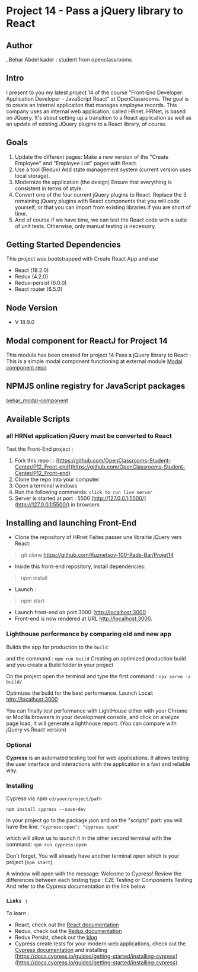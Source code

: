 # Project 14 - Pass a jQuery library to React

## Author

_Behar Abdel kader : student from openclassrooms

## Intro

I present to you my latest project 14 of the course "Front-End Developer: Application Developer - JavaScript React" at OpenClassrooms.
The goal is to create an internal application that manages employee records. This company uses an internal web application, called HRnet.
HRNet, is based on JQuery. It's about setting up a transition to a React application as well as an update of existing JQuery plugins to a React library, of course.

## Goals

1. Update the different pages:
  Make a new version of the "Create Employee" and "Employee List" pages with React.
2. Use a tool (Redux) Add state management system (current version uses local storage).
3. Modernize the application (the design) Ensure that everything is consistent in terms of style.
4. Convert one of the four current jQuery plugins to React. Replace the 3 remaining jQuery plugins with React components that you will code yourself,                       or that you can import from existing libraries if you are short of time.
5. And of course if we have time, we can test the React code with a suite of unit tests. Otherwise, only manual testing is necessary.

## Getting Started Dependencies

This project was bootstrapped with Create React App and use

- React (18.2.0)
- Redux (4.2.0)
- Redux-persist (6.0.0)
- React router (6.5.0)

## Node Version

- V 18.9.0

## Modal component for ReactJ for Project 14

This module has been created for project 14 Pass a jQuery library to React : This is a simple modal component functioning at external module
[Modal component repo](https://github.com/Kuznetsov-100-Rads-Bar/modal-component)

## NPMJS online registry for JavaScript packages

[behar_modal-component](https://www.npmjs.com/package/behar_modal-component?activeTab=readme)

## Available Scripts

### all HRNet application jQuery must be converted to React

Test the Front-End project :

1. Fork this repo : : [https://github.com/OpenClassrooms-Student-Center/P12_Front-end](https://github.com/OpenClassrooms-Student-Center/P12_Front-end)
2. Clone the repo into your computer
3. Open a terminal windows
4. Run the following commands: `click to run live server`
5. Server is started at port : 5500  [http://127.0.0.1:5500/](http://127.0.0.1:5500/) in browsers
  
## Installing and launching Front-End

- Clone the repository of HRnet Faites passer une librairie jQuery vers React:

> git clone <https://github.com/Kuznetsov-100-Rads-Bar/Projet14>

- Inside this front-end repository, install dependencies:

> npm install

- Launch :

> npm start

- Launch front-end on port 3000: [http://localhost:3000](http://localhost:3000)
- Front-end is now rendered at URL <http://localhost:3000>.

### Lighthouse performance by comparing old and new app

Builds the app for production to the `build`:

and the command :
`npm run build`  Creating an optimized production build and you create a Build folder in your project

On the project open the terminal and type the first command :
`npx serve -s build/`

Optimizes the build for the best performance.
Launch Local:    <http://localhost:3000>

You can finally test performance with LightHouse either with your Chrome or Mozilla browsers in your development console, and click on analyze page load, It will generate a lighthouse report. (You can compare with jQuery vs React version)

### Optional

**Cypress** is an automated testing tool for web applications. It allows testing the user interface and interactions with the application in a fast and reliable way.

### Installing

Cypress via npm
`cd/your/project/path`

`npm install cypress --save-dev`

In your project go to the package.json and on the "scripts" part: you will have the line:
`"cypress:open": "cypress open"`

which will allow us to launch it in the other second terminal with the command: `npm run cypress:open`

Don't forget, You will already have another terminal open which is your project (`npm start`)

A window will open with the message: Welcome to Cypress!
Review the differences between each testing type : E2E Testing or Components Testing
And refer to the Cypress documentation in the link below

### `Links :`

To learn :

- React, check out the [React documentation](https://reactjs.org/)
- Redux, check out the [Redux documentation](https://redux.js.org/)
- Redux Persist, check out the [blog](https://blog.logrocket.com/persist-state-redux-persist-redux-toolkit-react/)
- Cypress create tests for your modern web applications, check out the [Cypress documentation](https://www.cypress.io/) and installing [https://docs.cypress.io/guides/getting-started/installing-cypress](https://docs.cypress.io/guides/getting-started/installing-cypress)
